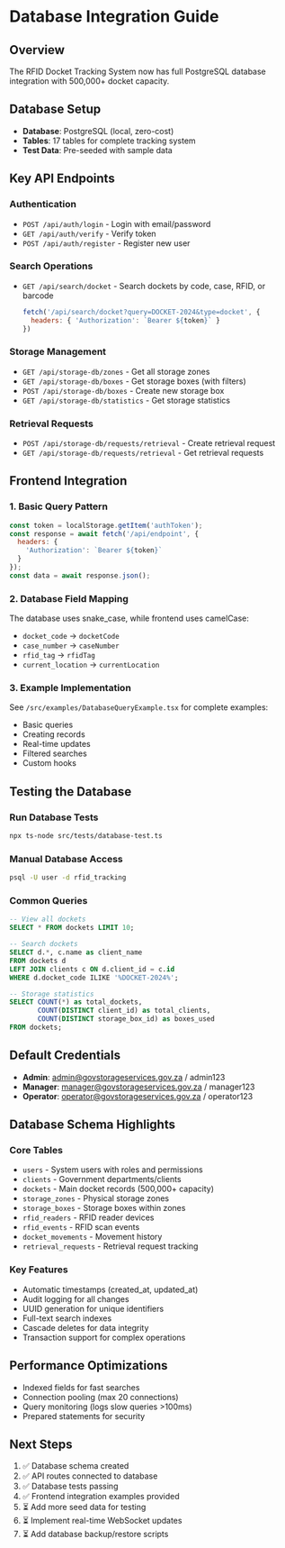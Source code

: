 # Database Integration Guide

## Overview
The RFID Docket Tracking System now has full PostgreSQL database integration with 500,000+ docket capacity.

## Database Setup
- **Database**: PostgreSQL (local, zero-cost)
- **Tables**: 17 tables for complete tracking system
- **Test Data**: Pre-seeded with sample data

## Key API Endpoints

### Authentication
- `POST /api/auth/login` - Login with email/password
- `GET /api/auth/verify` - Verify token
- `POST /api/auth/register` - Register new user

### Search Operations
- `GET /api/search/docket` - Search dockets by code, case, RFID, or barcode
  ```javascript
  fetch('/api/search/docket?query=DOCKET-2024&type=docket', {
    headers: { 'Authorization': `Bearer ${token}` }
  })
  ```

### Storage Management
- `GET /api/storage-db/zones` - Get all storage zones
- `GET /api/storage-db/boxes` - Get storage boxes (with filters)
- `POST /api/storage-db/boxes` - Create new storage box
- `GET /api/storage-db/statistics` - Get storage statistics

### Retrieval Requests
- `POST /api/storage-db/requests/retrieval` - Create retrieval request
- `GET /api/storage-db/requests/retrieval` - Get retrieval requests

## Frontend Integration

### 1. Basic Query Pattern
```javascript
const token = localStorage.getItem('authToken');
const response = await fetch('/api/endpoint', {
  headers: {
    'Authorization': `Bearer ${token}`
  }
});
const data = await response.json();
```

### 2. Database Field Mapping
The database uses snake_case, while frontend uses camelCase:
- `docket_code` → `docketCode`
- `case_number` → `caseNumber`
- `rfid_tag` → `rfidTag`
- `current_location` → `currentLocation`

### 3. Example Implementation
See `/src/examples/DatabaseQueryExample.tsx` for complete examples:
- Basic queries
- Creating records
- Real-time updates
- Filtered searches
- Custom hooks

## Testing the Database

### Run Database Tests
```bash
npx ts-node src/tests/database-test.ts
```

### Manual Database Access
```bash
psql -U user -d rfid_tracking
```

### Common Queries
```sql
-- View all dockets
SELECT * FROM dockets LIMIT 10;

-- Search dockets
SELECT d.*, c.name as client_name 
FROM dockets d 
LEFT JOIN clients c ON d.client_id = c.id
WHERE d.docket_code ILIKE '%DOCKET-2024%';

-- Storage statistics
SELECT COUNT(*) as total_dockets,
       COUNT(DISTINCT client_id) as total_clients,
       COUNT(DISTINCT storage_box_id) as boxes_used
FROM dockets;
```

## Default Credentials
- **Admin**: admin@govstorageservices.gov.za / admin123
- **Manager**: manager@govstorageservices.gov.za / manager123
- **Operator**: operator@govstorageservices.gov.za / operator123

## Database Schema Highlights

### Core Tables
- `users` - System users with roles and permissions
- `clients` - Government departments/clients
- `dockets` - Main docket records (500,000+ capacity)
- `storage_zones` - Physical storage zones
- `storage_boxes` - Storage boxes within zones
- `rfid_readers` - RFID reader devices
- `rfid_events` - RFID scan events
- `docket_movements` - Movement history
- `retrieval_requests` - Retrieval request tracking

### Key Features
- Automatic timestamps (created_at, updated_at)
- Audit logging for all changes
- UUID generation for unique identifiers
- Full-text search indexes
- Cascade deletes for data integrity
- Transaction support for complex operations

## Performance Optimizations
- Indexed fields for fast searches
- Connection pooling (max 20 connections)
- Query monitoring (logs slow queries >100ms)
- Prepared statements for security

## Next Steps
1. ✅ Database schema created
2. ✅ API routes connected to database
3. ✅ Database tests passing
4. ✅ Frontend integration examples provided
5. ⏳ Add more seed data for testing
6. ⏳ Implement real-time WebSocket updates
7. ⏳ Add database backup/restore scripts